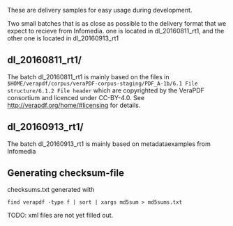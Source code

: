 These are delivery samples for easy usage during
development.




Two small batches that is as close as possible to the delivery format that we expect to recieve from Infomedia.
one is located in dl_20160811_rt1, and the other one is located in dl_20160913_rt1

dl_20160811_rt1/
---
The batch dl_20160811_rt1 is mainly based on the files in  `$HOME/verapdf/corpus/veraPDF-corpus-staging/PDF_A-1b/6.1 File structure/6.1.2 File header` 
which are copyrighted by the VeraPDF consortium and licenced under CC-BY-4.0.  See http://verapdf.org/home/#licensing for details.

dl_20160913_rt1/
---
The batch dl_20160913_rt1 is mainly based on metadataexamples from Infomedia


Generating checksum-file
---
checksums.txt generated with

    find verapdf -type f | sort | xargs md5sum > md5sums.txt


TODO:  xml files are not yet filled out.

